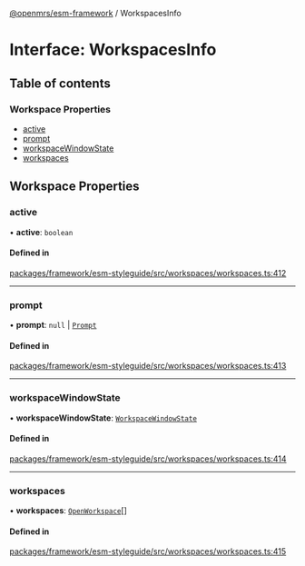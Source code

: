 [@openmrs/esm-framework](../API.md) / WorkspacesInfo

# Interface: WorkspacesInfo

## Table of contents

### Workspace Properties

- [active](WorkspacesInfo.md#active)
- [prompt](WorkspacesInfo.md#prompt)
- [workspaceWindowState](WorkspacesInfo.md#workspacewindowstate)
- [workspaces](WorkspacesInfo.md#workspaces)

## Workspace Properties

### active

• **active**: `boolean`

#### Defined in

[packages/framework/esm-styleguide/src/workspaces/workspaces.ts:412](https://github.com/mccarthyaaron/openmrs-esm-core/blob/main/packages/framework/esm-styleguide/src/workspaces/workspaces.ts#L412)

___

### prompt

• **prompt**: ``null`` \| [`Prompt`](Prompt.md)

#### Defined in

[packages/framework/esm-styleguide/src/workspaces/workspaces.ts:413](https://github.com/mccarthyaaron/openmrs-esm-core/blob/main/packages/framework/esm-styleguide/src/workspaces/workspaces.ts#L413)

___

### workspaceWindowState

• **workspaceWindowState**: [`WorkspaceWindowState`](../API.md#workspacewindowstate)

#### Defined in

[packages/framework/esm-styleguide/src/workspaces/workspaces.ts:414](https://github.com/mccarthyaaron/openmrs-esm-core/blob/main/packages/framework/esm-styleguide/src/workspaces/workspaces.ts#L414)

___

### workspaces

• **workspaces**: [`OpenWorkspace`](OpenWorkspace.md)[]

#### Defined in

[packages/framework/esm-styleguide/src/workspaces/workspaces.ts:415](https://github.com/mccarthyaaron/openmrs-esm-core/blob/main/packages/framework/esm-styleguide/src/workspaces/workspaces.ts#L415)
